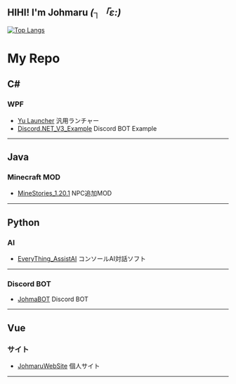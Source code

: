 ## HIHI! I'm Johmaru _(┐「ε:)_

[![Top Langs](https://github-readme-stats.vercel.app/api/top-langs/?username=johmaru)](https://github.com/anuraghazra/github-readme-stats)

# My Repo
## C# 
### WPF
* [Yu Launcher](https://github.com/johmaru/Yu_Launcher) 汎用ランチャー
* [Discord.NET_V3_Example](https://github.com/johmaru/Discord.NET_V3_Example) Discord BOT Example
___
## Java
### Minecraft MOD
* [MineStories_1.20.1](https://github.com/johmaru/MineStories_1.20.1) NPC追加MOD
___
## Python
### AI
* [EveryThing_AssistAI](https://github.com/johmaru/EveryThing_AssistAI) コンソールAI対話ソフト
___
### Discord BOT
* [JohmaBOT](https://github.com/johmaru/JohmaBOT) Discord BOT
___
## Vue
### サイト
* [JohmaruWebSite](https://github.com/johmaru/JohmaruWebSite) 個人サイト
___
